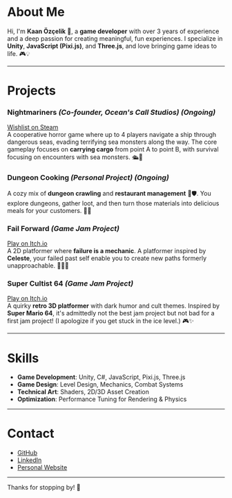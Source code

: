# About Me
Hi, I'm **Kaan Özçelik** 👋, a **game developer** with over 3 years of experience and a deep passion for creating meaningful, fun experiences. I specialize in **Unity**, **JavaScript (Pixi.js)**, and **Three.js**, and love bringing game ideas to life. 🎮💡

---

# Projects

### Nightmariners *(Co-founder, Ocean's Call Studios) (Ongoing)*  
[Wishlist on Steam](https://store.steampowered.com/app/3325020/Nightmariners/)  
A cooperative horror game where up to 4 players navigate a ship through dangerous seas, evading terrifying sea monsters along the way. The core gameplay focuses on **carrying cargo** from point A to point B, with survival focusing on encounters with sea monsters. 🛳️🌊

### Dungeon Cooking *(Personal Project) (Ongoing)*  
A cozy mix of **dungeon crawling** and **restaurant management** 🍲🛡️. You explore dungeons, gather loot, and then turn those materials into delicious meals for your customers. 🏹🍳

### Fail Forward *(Game Jam Project)*  
[Play on Itch.io](https://kamos-dev.itch.io/fail-forward)  
A 2D platformer where **failure is a mechanic**. A platformer inspired by **Celeste**, your failed past self enable you to create new paths formerly unapproachable. 🏃‍♂️💨

### Super Cultist 64 *(Game Jam Project)*  
[Play on Itch.io](https://kamos-dev.itch.io/super-cultist-64)  
A quirky **retro 3D platformer** with dark humor and cult themes. Inspired by **Super Mario 64**, it's admittedly not the best jam project but not bad for a first jam project! (I apologize if you get stuck in the ice level.) 🎮✨

---

# Skills

- **Game Development**: Unity, C#, JavaScript, Pixi.js, Three.js
- **Game Design**: Level Design, Mechanics, Combat Systems
- **Technical Art**: Shaders, 2D/3D Asset Creation
- **Optimization**: Performance Tuning for Rendering & Physics

---

# Contact  
- [GitHub](https://github.com/ravenholmn)  
- [LinkedIn](https://www.linkedin.com/in/kaanzlk/)  
- [Personal Website](https://kaanozcelik.crd.co/)  

---

Thanks for stopping by! 👾
